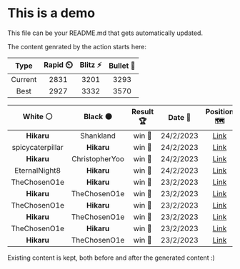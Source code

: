 # This is a demo

This file can be your README.md that gets automatically updated.

The content genrated by the action starts here:

<!--START_SECTION:chessStats-->
<!-- Automatically generated with https://github.com/Balastrong/chess-stats-action -->

| Type | Rapid ⏲️ | Blitz ⚡ | Bullet 🔫 |
|:---:|:---:|:---:|:---:|
| Current | 2831 | 3201 | 3293 |
| Best | 2927 | 3332 | 3570 |

| White ⚪ | Black ⚫ | Result 🏆 | Date 📅 | Position 🗺️ | Type 🕕 |
|:---:|:---:|:---:|:---:|:---:|:---:|
| **Hikaru** | Shankland | win 🥇 | 24/2/2023 | <a href="http://www.ee.unb.ca/cgi-bin/tervo/fen.pl?select=k7/1p6/p5P1/3p2q1/3Q4/7P/PP4PK/8 b - -">Link</a> | Rapid |
| spicycaterpillar | **Hikaru** | win 🥇 | 24/2/2023 | <a href="http://www.ee.unb.ca/cgi-bin/tervo/fen.pl?select=8/RP5p/4k1p1/8/6PP/P4n2/7r/7K w - -">Link</a> | Rapid |
| **Hikaru** | ChristopherYoo | win 🥇 | 24/2/2023 | <a href="http://www.ee.unb.ca/cgi-bin/tervo/fen.pl?select=8/2bR1pkp/6p1/pR6/P7/1P4P1/5P1K/4r3 b - -">Link</a> | Rapid |
| EternalNight8 | **Hikaru** | win 🥇 | 24/2/2023 | <a href="http://www.ee.unb.ca/cgi-bin/tervo/fen.pl?select=8/1k3p2/1n1p2p1/q2Pn3/1p2P3/1Pp4P/K7/1RQN1B2 w - -">Link</a> | Rapid |
| TheChosenO1e | **Hikaru** | win 🥇 | 23/2/2023 | <a href="http://www.ee.unb.ca/cgi-bin/tervo/fen.pl?select=6k1/6b1/p5pp/P1Bb4/1Q6/2q5/4KP2/8 w - -">Link</a> | Blitz |
| **Hikaru** | TheChosenO1e | win 🥇 | 23/2/2023 | <a href="http://www.ee.unb.ca/cgi-bin/tervo/fen.pl?select=2r5/1q1bkp1p/4pn1R/2PpQ3/P7/4PP2/1PB3P1/1K1R4 b - -">Link</a> | Blitz |
| TheChosenO1e | **Hikaru** | win 🥇 | 23/2/2023 | <a href="http://www.ee.unb.ca/cgi-bin/tervo/fen.pl?select=8/6bk/p5p1/1p1n3p/1Pq1QP2/8/3B2PP/6K1 w - -">Link</a> | Blitz |
| **Hikaru** | TheChosenO1e | win 🥇 | 23/2/2023 | <a href="http://www.ee.unb.ca/cgi-bin/tervo/fen.pl?select=r4r2/1n2pk2/2p2p1P/3pNQp1/1q1P2P1/1P1PP3/p7/K1R4R b - -">Link</a> | Blitz |
| TheChosenO1e | **Hikaru** | win 🥇 | 23/2/2023 | <a href="http://www.ee.unb.ca/cgi-bin/tervo/fen.pl?select=8/8/8/4k3/2K1ppp1/8/8/8 w - -">Link</a> | Blitz |
| **Hikaru** | TheChosenO1e | win 🥇 | 23/2/2023 | <a href="http://www.ee.unb.ca/cgi-bin/tervo/fen.pl?select=4k3/4p1rp/4p3/p1r1P2R/1p3R2/4P1P1/PPPK1P2/8 b - -">Link</a> | Blitz |

<!--END_SECTION:chessStats-->

Existing content is kept, both before and after the generated content :)
